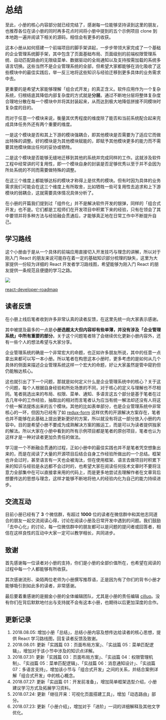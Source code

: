 # 总结

至此，小册的核心内容部分就已经完结了，感谢每一位能够坚持读到这里的朋友，也推荐各位在读小册的同时再多花点时间将小册中提到的五个示例项目 clone 到本地跑一遍并阅读下相关的源码，相信会有更多的收获。

这本小册从如何搭建一个前端项目的脚手架讲起，一步步带领大家完成了一个基础的企业管理系统脚手架，其中包含了页面基础布局、页面级别的前端权限管理系统、自动匹配路由的无限级菜单、数据驱动的全局通知以及支持按需加载的系统多语言切换。这些当然不是企业管理系统的全部，但希望大家都能够在消化吸收了这些模块中的最佳实践后，举一反三地将这些知识与经验迁移到更多具体的业务需求中去。

更重要的是希望大家能够理解「组合式开发」的真正含义。软件应用作为一个复杂系统，归根结底其降低内部复杂度的方式就是**分层**。通过不断地分层将整体复杂度合理地分散在每一个模块中并将其封装起来，从而达到极大地降低拼接不同模块时复杂度的目的。

而对于任意一个模块来说，衡量其优秀程度的维度除了能否和当前系统配合起来完成具体任务外还有两个重要的维度。

一是这个模块是否和其上下游的模块强耦合，即其他模块是否需要为了适应它而做出特殊的调整。好的模块是为其他模块赋能的，即赋予其他模块更多的能力而不需要其他模块做出任何的妥协或牺牲。

二是这个模块是否能够无缝地迁移到其他的系统并完成同样的工作。这就涉及软件工程中经常讲的可复用性，即一个模块自身的封装是否足够优秀以至于并不会因为所处系统的不同而需要做特殊的调整。

在这三个维度上都能够达标的模块才称得上是优秀的模块。但有时因为具体的业务需求我们可能会在这三个维度上有所取舍，比如牺牲一些可复用性去追求和上下游模块的弱耦合，这就需要具体情况具体分析了。

在小册的开篇我们提到过「组件化」并不是解决软件开发的银弹，同样的「组合式开发」也不是。它们都是工程师们在开发项目中积累下来的经验，只有在领会了其中要领并将多种方法与经验融会贯通后，才能够真正地在日常工作中不断提升自己。

## 学习路线

这个小册由于是从一个具体的前端应用直接切入开发技巧与理念的讲解，所以对于刚入门 React 的朋友来说可能存在着一定的基础知识部分梳理的缺失，这里为大家提供一份较为详细的 React 开发者学习路线图，希望能够为刚入门 React 的朋友提供一条规范且便捷的学习之路。

![](https://user-gold-cdn.xitu.io/2018/8/5/1650959f78602496?w=1542&h=2949&f=png&s=592201)

[react-developer-roadmap](https://github.com/adam-golab/react-developer-roadmap)

## 读者反馈

在小册上线后笔者收到许多非常认真的读者反馈，在这里先统一向大家表示感谢。

其中被提及最多的一点是**小册选题太大但内容却有些单薄，并没有涉及「企业管理系统」中所有重要的部分**。关于这个问题笔者除了会继续优化更新小册内容外，还有一些个人的想法希望与大家分享。

企业管理系统的确是一个非常宏大的命题，也正如许多朋友所说，其中的任意一点拿出来都可以写一本小册。所以笔者在构思这本小册时，更多考虑的是如何从几个具体的侧面来描述企业管理系统这样一个宏大的命题，好让大家虽然是管中窥豹但仍能触达核心。

这也就引出了下一个问题，那就是如何定义什么是企业管理系统中的核心？关于这个问题，每个人根据自身经验和所处场景的不同，对于核心的定义与理解也不尽相同。笔者挑选出来的布局、权限、菜单、通知、多语言这五个部分是基于笔者在过去几年中的工作经验，抽取出的相对而言笔者认为应当有统一解法却还没有人将这个统一解法提炼出来的五个模块。其他的比如表单部分，也是企业管理系统中非常核心的一环，但因为已经有了如 [redux-form](https://redux-form.com/7.4.2/) 这样优秀的开源解决方案存在，笔者也并不能够在此基础上提出更新更好的方案，所以就没有将这一部分放入小册的内容中。目的是希望小册不要成为成熟解决方案的搬运工，而是可以为读者提供独家的解法。所以大家在小册中看到的所有示例项目都是笔者的原创项目，笔者也认为这样才是一种对读者更加负责任的做法。

学习是一个不断融会贯通的过程，正如小册中的最佳实践也并不是笔者凭空想象出来的，而是在阅读了大量的开源项目后结合自身工作经验所做出的一个总结。框架也许会过时，甚至语言有一天也会被淘汰，但在使用框架、语言去做项目时积累下来的知识与经验是永远都不会过时的，也希望大家在阅读任何技术文章时不要将注意力全部集中在可以直接拿来用的代码上，而是更多地尝试去理解作者在文章背后想要传达的思想与理念，这样才能够不断地将他人的经验内化为自己的能力持续进步。

## 交流互动

目前小册已经有了 **3** 个微信群，有超过 **1000** 位的读者在微信群中和其他志同道合的朋友一起交流阅读心得，讨论在阅读小册及日常开发中遇到的问题。我们鼓励「去中心化」的讨论，每一位微信群中的朋友都可以是问题的提问者或回答者，相信在这样良性的互动中大家一定可以教学相长，共同进步。

## 致谢

首先感谢每一位读者对小册的支持，你们是小册的全部价值所在，也希望在阅读的过程中每一个人都能够有所收获。

其次感谢流形、染陌两位老师为小册撰写推荐语，正是因为有了你们的背书小册才能够吸引到如此多的读者，非常感谢。

最后要着重感谢的是掘金小册的全体编辑团队，尤其是小册的责任编辑 [cilluo](https://juejin.im/user/5903e0d2b123db3ee472f147)。没有你们在背后默默地付出与支持就不会有这本小册，也期待以后更加深度的合作。

## 更新记录

1.  2018.08.05: 增加小册「总结」，总结小册内容及想传达给读者的核心思想，提供 React 学习路线图，回复读者反馈及致谢。
2.  2018.08.01: 更新「实践篇 03：页面布局方案」、「实战篇 05：菜单匹配逻辑」，增加对于该小节中涉及的知识点详解。
3.  2018.07.31: 更新「实践篇 03：页面布局方案」、「实战篇 04：权限管理机制」、「实战篇 05：菜单匹配逻辑」、「实战篇 06：消息通知设计」、「实战篇 07：多语言支持」，增加该小节与「组合式开发」之间的关系，并结合案例详解「组合式开发」中的核心概念。
4.  2018.07.27: 更新「实战篇 01：开发前准备」，增加简单框架选型介绍，小册建议学习方式及拓展学习资料。
5.  2018.07.24: 更新「继往开来：可视化页面搭建工具」，增加「动态路由」部分。
6.  2018.07.23: 更新「小册介绍」，增加对于「进阶」一词的详细解释及其他文字优化。